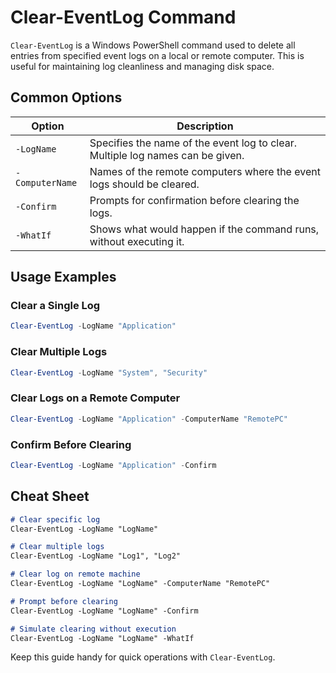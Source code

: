 # Clear-EventLog Command

`Clear-EventLog` is a Windows PowerShell command used to delete all entries from specified event logs on a local or remote computer. This is useful for maintaining log cleanliness and managing disk space.

## Common Options

| Option                  | Description                                                                    |
|-------------------------|--------------------------------------------------------------------------------|
| `-LogName`              | Specifies the name of the event log to clear. Multiple log names can be given. |
| `-ComputerName`         | Names of the remote computers where the event logs should be cleared.          |
| `-Confirm`              | Prompts for confirmation before clearing the logs.                             |
| `-WhatIf`               | Shows what would happen if the command runs, without executing it.             |

## Usage Examples

### Clear a Single Log
```powershell
Clear-EventLog -LogName "Application"
```

### Clear Multiple Logs
```powershell
Clear-EventLog -LogName "System", "Security"
```

### Clear Logs on a Remote Computer
```powershell
Clear-EventLog -LogName "Application" -ComputerName "RemotePC"
```

### Confirm Before Clearing
```powershell
Clear-EventLog -LogName "Application" -Confirm
```

## Cheat Sheet

```markdown
# Clear specific log
Clear-EventLog -LogName "LogName"

# Clear multiple logs
Clear-EventLog -LogName "Log1", "Log2"

# Clear log on remote machine
Clear-EventLog -LogName "LogName" -ComputerName "RemotePC"

# Prompt before clearing
Clear-EventLog -LogName "LogName" -Confirm

# Simulate clearing without execution
Clear-EventLog -LogName "LogName" -WhatIf
```

Keep this guide handy for quick operations with `Clear-EventLog`.
